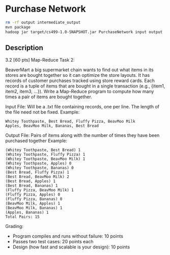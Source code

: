# Purchase Network

```sh
rm -rf output intermediate_output 
mvn package
hadoop jar target/cs499-1.0-SNAPSHOT.jar PurchaseNetwork input output
```

## Description

3.2 [60 pts] Map-Reduce Task 2: 

BeaverMart a big supermarket chain wants to find out what
items in its stores are bought together so it can optimize the store layouts. It has records of customer purchases tracked 
using store reward cards. Each record is a tuple of items that are bought in a single transaction (e.g., {item1, item2, item3, …}). 
Write a Map-Reduce program to compute how many times a pair of items are bought together.

Input File: Will be a .txt file containing records, one per line.  The length of the file need not be fixed. 
Example: 
```
Whitey Toothpaste, Best Bread, Fluffy Pizza, BeavMoo Milk
Apples, BeavMoo Milk, Bananas, Best Bread
```

Output File: Pairs of items along with the number of times they have been purchased together
Example:
```
(Whitey Toothpaste, Best Bread) 1
(Whitey Toothpaste, Fluffy Pizza) 1
(Whitey Toothpaste, BeavMoo Milk) 1
(Whitey Toothpaste, Apples) 0
(Whitey Toothpaste, Bananas) 0
(Best Bread, Fluffy Pizza) 1
(Best Bread, BeavMoo Milk) 2
(Best Bread, Apples) 1
(Best Bread, Bananas) 1
(Fluffy Pizza, BeavMoo Milk) 1
(Fluffy Pizza, Apples) 0
(Fluffy Pizza, Bananas) 0
(BeavMoo Milk, Apples) 1
(BeavMoo Milk, Bananas) 1
(Apples, Bananas) 1
Total Pairs: 15
```

Grading: 
- Program compiles and runs without failure: 10 points
- Passes two test cases: 20 points each
- Design (how fast and scalable is your design): 10 points
